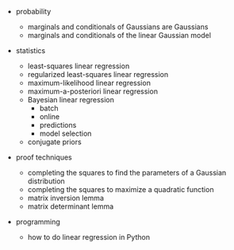 - probability
    - marginals and conditionals of Gaussians are Gaussians
    - marginals and conditionals of the linear Gaussian model
- statistics
    - least-squares linear regression
    - regularized least-squares linear regression
    - maximum-likelihood linear regression
    - maximum-a-posteriori linear regression
    - Bayesian linear regression
        - batch
        - online
        - predictions
        - model selection
    - conjugate priors

- proof techniques
    - completing the squares to find the parameters of a Gaussian distribution
    - completing the squares to maximize a quadratic function
    - matrix inversion lemma
    - matrix determinant lemma

- programming
    - how to do linear regression in Python
